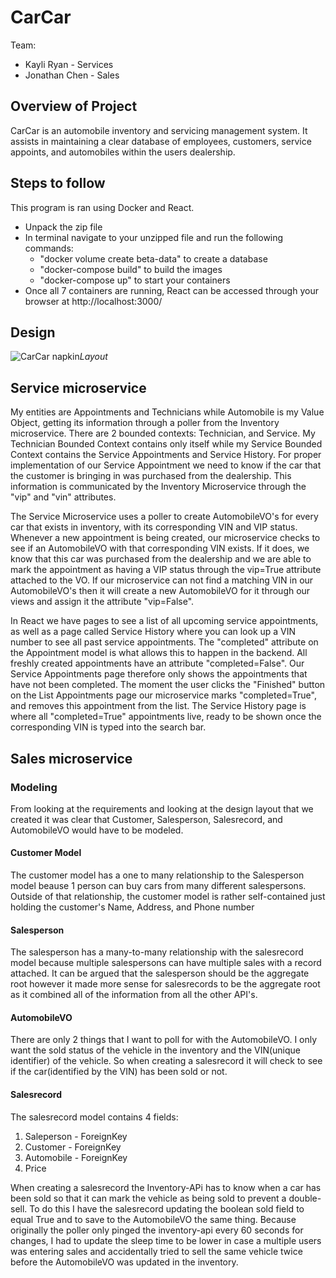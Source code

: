 # CarCar

Team:
* Kayli Ryan - Services
* Jonathan Chen - Sales

## Overview of Project
CarCar is an automobile inventory and servicing management system. It assists in maintaining a clear database of employees, customers, service appoints, and automobiles within the users dealership.


## Steps to follow
This program is ran using Docker and React. 
-  Unpack the zip file 
- In terminal navigate to your unzipped file and run the following commands: 
    - "docker volume create beta-data" to create a database
    - "docker-compose build" to build the images
    - "docker-compose up" to start your containers
-  Once all 7 containers are running, React can be accessed through your browser at http://localhost:3000/

## Design
![CarCar napkin](Resources/layout1.png)*Layout*

## Service microservice
My entities are Appointments and Technicians while Automobile is my Value Object, getting its information through a poller from the Inventory microservice.
There are 2 bounded contexts: Technician, and Service. My Technician Bounded Context contains only itself while my Service Bounded Context contains the Service Appointments and Service History. For proper implementation of our Service Appointment we need to know if the car that the customer is bringing in was purchased from the dealership. This information is communicated by the Inventory Microservice through the "vip" and "vin" attributes. 


The Service Microservice uses a poller to  create AutomobileVO's for every car that exists in inventory, with its corresponding VIN and VIP status. Whenever a new appointment is being created, our microservice checks to see if an AutomobileVO with that corresponding VIN exists. If it does, we know that this car was purchased from the dealership and we are able to mark the appointment as having a VIP status through the vip=True attribute attached to the VO. If our microservice can not find a matching VIN in our AutomobileVO's then it will create a new AutomobileVO for it through our views and assign it the attribute "vip=False". 


In React we have pages to see a list of all upcoming service appointments, as well as a page called Service History where you can look up a VIN number to see all past service appointments. The "completed" attribute on the Appointment model is what allows this to happen in the backend. All freshly created appointments have an attribute "completed=False". Our Service Appointments page therefore only shows the appointments that have not been completed. The moment the user clicks the "Finished" button on the List Appointments page our microservice marks "completed=True", and removes this appointment from the list. The Service History page is where all "completed=True" appointments live, ready to be shown once the corresponding VIN is typed into the search bar. 

## Sales microservice
### Modeling
From looking at the requirements and looking at the design layout that we created it was clear that Customer, Salesperson, Salesrecord, and AutomobileVO would have to be modeled. 

#### Customer Model
The customer model has a one to many relationship to the Salesperson model beause 1 person can buy cars from many different salespersons. Outside of that relationship, the customer model is rather self-contained just holding the customer's Name, Address, and Phone number

#### Salesperson
The salesperson has a many-to-many relationship with the salesrecord model because multiple salespersons can have multiple sales with a record attached. It can be argued that the salesperson should be the aggregate root however it made more sense for salesrecords to be the aggregate root as it combined all of the information from all the other API's. 

#### AutomobileVO
There are only 2 things that I want to poll for with the AutomobileVO. I only want the sold status of the vehicle in the inventory and the VIN(unique identifier) of the vehicle. So when creating a salesrecord it will check to see if the car(identified by the VIN) has been sold or not.

#### Salesrecord
The salesrecord model contains 4 fields:

1. Saleperson - ForeignKey
2. Customer - ForeignKey
3. Automobile - ForeignKey
4. Price

When creating a salesrecord the Inventory-APi has to know when a car has been sold so that it can mark the vehicle as being sold to prevent a double-sell. To do this I have the salesrecord updating the boolean sold field to equal True and to save to the AutomobileVO the same thing. Because originally the poller only pinged the inventory-api every 60 seconds for changes, I had to update the sleep time to be lower in case a multiple users was entering sales and accidentally tried to sell the same vehicle twice before the AutomobileVO was updated in the inventory.
